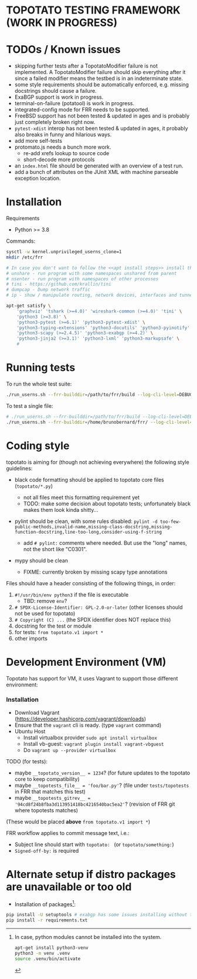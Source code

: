 TOPOTATO TESTING FRAMEWORK (WORK IN PROGRESS)
==========================


TODOs / Known issues
====================

- skipping further tests after a TopotatoModifier failure is not implemented.
  A TopotatoModifier failure should skip everything after it since a failed
  modifier means the testbed is in an indeterminate state.
- some style requirements should be automatically enforced, e.g. missing
  docstrings should cause a failure.
- ExaBGP support is work in progress.
- terminal-on-failure (potatool) is work in progress.
- integrated-config mode for FRR needs to be supported.
- FreeBSD support has not been tested & updated in ages and is probably just
  completely broken right now.
- `pytest-xdist` interop has not been tested & updated in ages, it probably
  also breaks in funny and hilarious ways.
- add more self-tests
- protomato.js needs a bunch more work.
    - re-add xrefs lookup to source code
    - short-decode more protocols
- an `index.html` file should be generated with an overview of a test run.
- add a bunch of attributes on the JUnit XML with machine parseable exception
  location.


Installation
============

Requirements
- Python >= 3.8

Commands:

```sh
sysctl -w kernel.unprivileged_userns_clone=1
mkdir /etc/frr

# In case you don't want to follow the <<apt install steps>> install these manually:
# unshare - run program with some namespaces unshared from parent
# nsenter - run program with namespaces of other processes
# tini - https://github.com/krallin/tini
# dumpcap - Dump network traffic
# ip - show / manipulate routing, network devices, interfaces and tunnels

apt-get satisfy \
    'graphviz' 'tshark (>=4.0)' 'wireshark-common (>=4.0)' 'tini' \
    'python3 (>=3.8)' \
    'python3-pytest (>=6.1)' 'python3-pytest-xdist' \
    'python3-typing-extensions' 'python3-docutils' 'python3-pyinotify' \
    'python3-scapy (>=2.4.5)' 'python3-exabgp (>=4.2)' \
    'python3-jinja2 (>=3.1)' 'python3-lxml' 'python3-markupsafe' \
    #
```

Running tests
=============

To run the whole test suite:

```sh
./run_userns.sh --frr-builddir=/path/to/frr/build --log-cli-level=DEBUG -v -v -x
```

To test a single file:

```sh
# ./run_userns.sh --frr-builddir=/path/to/frr/build --log-cli-level=DEBUG -v -v -x <<FILENAME.py>>
./run_userns.sh --frr-builddir=/home/brunobernard/frr/ --log-cli-level=DEBUG -v -v -x test_demo.py 
```

Coding style
============

topotato is aiming for (though not achieving everywhere) the following style
guidelines:

- black code formatting should be applied to topotato core files (`topotato/*.py`)
    - not all files meet this formatting requirement yet
    - TODO: make some decision about topotato tests; unfortunately black makes
      them look kinda shitty...

- pylint should be clean, with some rules disabled:
  `pylint -d too-few-public-methods,invalid-name,missing-class-docstring,missing-function-docstring,line-too-long,consider-using-f-string`
    - add `# pylint:` comments where needed.  But use the "long" names, not the short like "C0301".

- mypy should be clean
    - FIXME: currently broken by missing scapy type annotations

Files should have a header consisting of the following things, in order:

1. `#!/usr/bin/env python3` if the file is executable
    - TBD: remove `env`?
2. `# SPDX-License-Identifier: GPL-2.0-or-later` (other licenses should not be used for topotato)
3. `# Copyright (C) ...` (the SPDX identifier does NOT replace this)
4. docstring for the test or module
5. for tests: `from topotato.v1 import *`
6. other imports


Development Environment (VM)
============

Topotato has support for VM, it uses Vagrant to support those different environment:

### Installation

- Download Vagrant (https://developer.hashicorp.com/vagrant/downloads)
- Ensure that the `vagrant` cli is ready. (type `vagrant` command)
- Ubuntu Host
  - Install virtualbox provider `sudo apt install virtualbox`
  - Install vb-guest: `vagrant plugin install vagrant-vbguest`
  - Do `vagrant up --provider virtualbox`


TODO (for tests):

- maybe `__topotato_version__ = 1234`?
  (for future updates to the topotato core to keep compatibility)
- maybe `__topotests_file__ = 'foo/bar.py'`?
  (file under `tests/topotests` in FRR that matches this test)
- maybe `__topotests_gitrev__ = '94cd8f24b8fba3d113951418bc4216540bac5ea2'`?
  (revision of FRR git where topotests matches)

(These would be placed **above** `from topotato.v1 import *`)

FRR workflow applies to commit message text, i.e.:

- Subject line should start with `topotato: ` (or `topotato/something:`)
- `Signed-off-by:` is required


Alternate setup if distro packages are unavailable or too old
=============================================================

- Installation of packages[^1]:

```sh
pip install -U setuptools # exabgp has some issues installing without them
pip install -r requirements.txt
```

[^1]: In case, python modules cannot be installed into the system.
    ```sh
    apt-get install python3-venv
    python3 -m venv .venv
    source .venv/bin/activate
    ```
